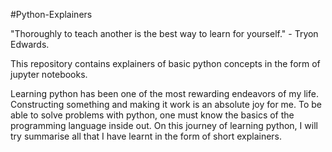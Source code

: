 #Python-Explainers

"Thoroughly to teach another is the best way to learn for yourself." - Tryon Edwards. 

This repository contains explainers of basic python concepts in the form of jupyter notebooks. 

Learning python has been one of the most rewarding endeavors of my life. Constructing something and making it work is an absolute joy for me.
To be able to solve problems with python, one must know the basics of the programming language inside out. On this journey of learning python,
I will try summarise all that I have learnt in the form of short explainers. 

